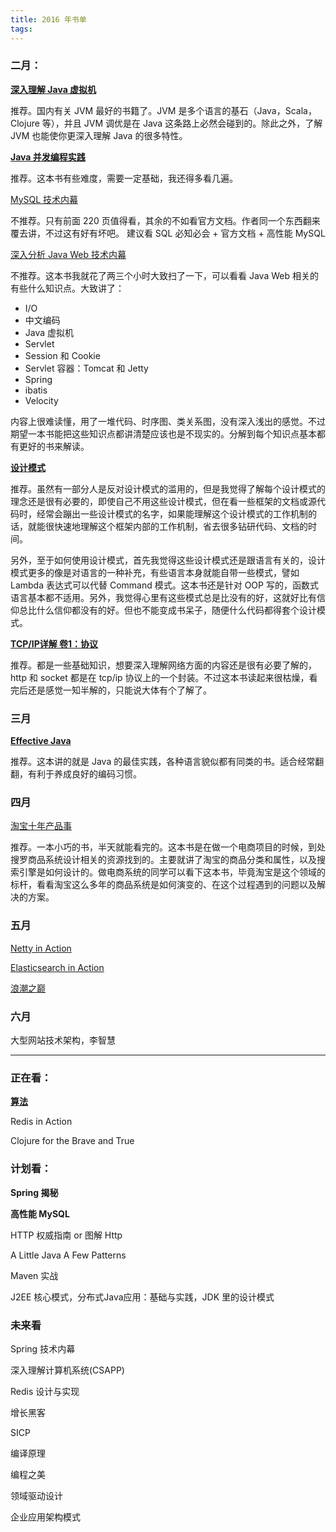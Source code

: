 ```yaml
---
title: 2016 年书单
tags:
---
```

### 二月：

**[深入理解 Java 虚拟机](http://book.douban.com/subject/24722612/)**

推荐。国内有关 JVM 最好的书籍了。JVM 是多个语言的基石（Java，Scala，Clojure 等），并且 JVM 调优是在 Java 这条路上必然会碰到的。除此之外，了解 JVM 也能使你更深入理解 Java 的很多特性。

**[Java 并发编程实践](http://book.douban.com/subject/10484692/)**

推荐。这本书有些难度，需要一定基础，我还得多看几遍。

[MySQL 技术内幕](http://book.douban.com/subject/26436525/)

不推荐。只有前面 220 页值得看，其余的不如看官方文档。作者同一个东西翻来覆去讲，不过这有好有坏吧。
建议看 SQL 必知必会 + 官方文档 + 高性能 MySQL

[深入分析 Java Web 技术内幕](http://book.douban.com/subject/19965586/)

不推荐。这本书我就花了两三个小时大致扫了一下，可以看看 Java Web 相关的有些什么知识点。大致讲了：

- I/O
- 中文编码
- Java 虚拟机
- Servlet
- Session 和 Cookie
- Servlet 容器：Tomcat 和 Jetty
- Spring
- ibatis
- Velocity

内容上很难读懂，用了一堆代码、时序图、类关系图，没有深入浅出的感觉。不过期望一本书能把这些知识点都讲清楚应该也是不现实的。分解到每个知识点基本都有更好的书来解读。

**[设计模式](http://book.douban.com/subject/1052241/)**

推荐。虽然有一部分人是反对设计模式的滥用的，但是我觉得了解每个设计模式的理念还是很有必要的，即使自己不用这些设计模式，但在看一些框架的文档或源代码时，经常会蹦出一些设计模式的名字，如果能理解这个设计模式的工作机制的话，就能很快速地理解这个框架内部的工作机制，省去很多钻研代码、文档的时间。

另外，至于如何使用设计模式，首先我觉得这些设计模式还是跟语言有关的，设计模式更多的像是对语言的一种补充，有些语言本身就能自带一些模式，譬如 Lambda 表达式可以代替 Command 模式。这本书还是针对 OOP 写的，函数式语言基本都不适用。另外，我觉得心里有这些模式总是比没有的好，这就好比有信仰总比什么信仰都没有的好。但也不能变成书呆子，随便什么代码都得套个设计模式。

**[TCP/IP详解 卷1：协议](http://book.douban.com/subject/1088054/)**

推荐。都是一些基础知识，想要深入理解网络方面的内容还是很有必要了解的，http 和 socket 都是在 tcp/ip 协议上的一个封装。不过这本书读起来很枯燥，看完后还是感觉一知半解的，只能说大体有个了解了。

### 三月

**[Effective Java](http://book.douban.com/subject/3360807/)**

推荐。这本讲的就是 Java 的最佳实践，各种语言貌似都有同类的书。适合经常翻翻，有利于养成良好的编码习惯。

### 四月

[淘宝十年产品事](https://book.douban.com/subject/25732463/)

推荐。一本小巧的书，半天就能看完的。这本书是在做一个电商项目的时候，到处搜罗商品系统设计相关的资源找到的。主要就讲了淘宝的商品分类和属性，以及搜索引擎是如何设计的。做电商系统的同学可以看下这本书，毕竟淘宝是这个领域的标杆，看看淘宝这么多年的商品系统是如何演变的、在这个过程遇到的问题以及解决的方案。

### 五月

[Netty in Action](https://book.douban.com/subject/24700704/)

[Elasticsearch in Action](https://book.douban.com/subject/26691915/)

[浪潮之巅](https://book.douban.com/subject/6709783/)

### 六月

大型网站技术架构，李智慧

---

### 正在看：

**[算法](https://book.douban.com/subject/10432347/)**

Redis in Action

Clojure for the Brave and True

### 计划看：

**Spring 揭秘**

**高性能 MySQL**

HTTP 权威指南 or 图解 Http

A Little Java A Few Patterns

Maven 实战

J2EE 核心模式，分布式Java应用：基础与实践，JDK 里的设计模式

### 未来看

Spring 技术内幕

深入理解计算机系统(CSAPP)

Redis 设计与实现

增长黑客

SICP

编译原理

编程之美

领域驱动设计

企业应用架构模式
